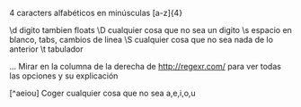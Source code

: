 4 caracters alfabéticos en minúsculas
[a-z]{4}


\d digito
  tambien floats
\D cualquier cosa que no sea un digito
\s espacio en blanco, tabs, cambios de linea
\S cualquier cosa que no sea nada de lo anterior
\t tabulador

...
Mirar en la columna de la derecha de http://regexr.com/ para ver todas las opciones y su explicación


[^aeiou]
Coger cualquier cosa que no sea a,e,i,o,u
